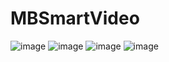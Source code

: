 # MBSmartVideo

 ![image](https://github.com/MarkBuster/SentToDesktop/blob/master/sentToDesktop.gif?raw=No)
  ![image](https://github.com/MarkBuster/SentToDesktop/blob/master/sentToDesktop.gif?raw=No)
   ![image](https://github.com/MarkBuster/SentToDesktop/blob/master/sentToDesktop.gif?raw=No)
    ![image](https://github.com/MarkBuster/SentToDesktop/blob/master/sentToDesktop.gif?raw=No)
